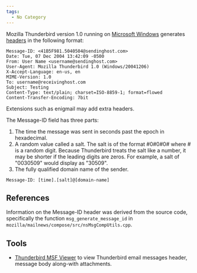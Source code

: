 ```yaml
---
tags:
  - No Category
---
```

Mozilla Thunderbird version 1.0 running on [Microsoft Windows](windows.md)
generates [headers](email_headers.md) in the following format:

    Message-ID: <41B5F981.5040504@sendinghost.com>
    Date: Tue, 07 Dec 2004 13:42:09 -0500
    From: User Name <username@sendinghost.com>
    User-Agent: Mozilla Thunderbird 1.0 (Windows/20041206)
    X-Accept-Language: en-us, en
    MIME-Version: 1.0
    To: username@receivinghost.com
    Subject: Testing
    Content-Type: text/plain; charset=ISO-8859-1; format=flowed
    Content-Transfer-Encoding: 7bit

Extensions such as enigmail may add extra headers.

The Message-ID field has three parts:

1.  The time the message was sent in seconds past the epoch in
    hexadecimal.
2.  A random value called a salt. The salt is of the format \#0#0#0#
    where \# is a random digit. Because Thunderbird treats the salt like
    a number, it may be shorter if the leading digits are zeros. For
    example, a salt of "0030509" would display as "30509".
3.  The fully qualified domain name of the sender.

<!-- -->

    Message-ID: [time].[salt]@[domain-name]

## References

Information on the Message-ID header was derived from the source code,
specifically the function `msg_generate_message_id` in
`mozilla/mailnews/compose/src/nsMsgCompUtils.cpp`.

## Tools

- [Thunderbird MSF Viewer](https://www.bitrecover.com/free/thunderbird-viewer/) to view
  Thunderbird email messages header, message body along-with
  attachments.
